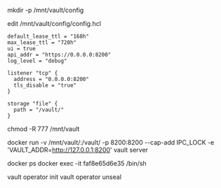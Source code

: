 mkdir -p /mnt/vault/config

edit /mnt/vault/config/config.hcl

```
default_lease_ttl = "168h"
max_lease_ttl = "720h"
ui = true
api_addr = "https://0.0.0.0:8200"
log_level = "debug"

listener "tcp" {
  address = "0.0.0.0:8200"
  tls_disable = "true"
}

storage "file" {
  path = "/vault/"
}
```
  
chmod -R 777 /mnt/vault

docker run -v /mnt/vault/:/vault/ -p 8200:8200 --cap-add IPC_LOCK -e 'VAULT_ADDR=http://127.0.0.1:8200' vault server

docker ps
docker exec -it faf8e65d6e35    /bin/sh

vault operator init
vault operator unseal
